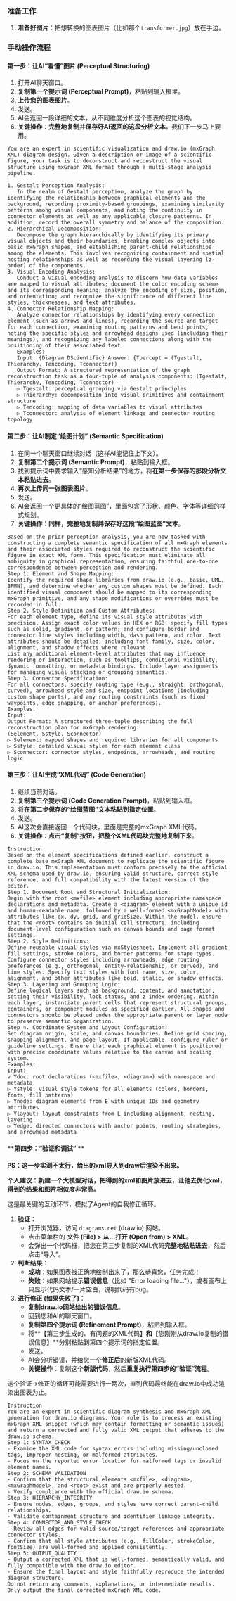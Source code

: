### **准备工作**

1. **准备好图片**：把想转换的图表图片（比如那个`transformer.jpg`）放在手边。

### **手动操作流程**

#### **第一步：让AI“看懂”图片 (Perceptual Structuring)**

1. 打开AI聊天窗口。
2. **复制第一个提示词 (Perceptual Prompt)**，粘贴到输入框里。
3. **上传您的图表图片**。
4. 发送。
5. AI会返回一段详细的文本，从不同维度分析这个图表的视觉结构。
6. **关键操作**：**完整地复制并保存好AI返回的这段分析文本**，我们下一步马上要用。

```
You are an expert in scientific visualization and draw.io (mxGraph XML) diagram design. Given a description or image of a scientific figure, your task is to deconstruct and reconstruct the visual structure using mxGraph XML format through a multi-stage analysis pipeline.

1. Gestalt Perception Analysis:
   In the realm of Gestalt perception, analyze the graph by identifying the relationship between graphical elements and the background, recording proximity-based groupings, examining similarity patterns among visual components, and noting the continuity in connector elements as well as any applicable closure patterns. In addition, record the overall symmetry and balance of the composition.
2. Hierarchical Decomposition:
   Decompose the graph hierarchically by identifying its primary visual objects and their boundaries, breaking complex objects into basic mxGraph shapes, and establishing parent-child relationships among the elements. This involves recognizing containment and spatial nesting relationships as well as recording the visual layering (z-order) of the components.
3. Visual Encoding Analysis:
   Conduct a visual encoding analysis to discern how data variables are mapped to visual attributes; document the color encoding scheme and its corresponding meaning; analyze the encoding of size, position, and orientation; and recognize the significance of different line styles, thicknesses, and text attributes.
4. Connector Relationship Mapping:
   Analyze connector relationships by identifying every connection element (such as arrows and lines), recording the source and target for each connection, examining routing patterns and bend points, noting the specific styles and arrowhead designs used (including their meanings), and recognizing any labeled connections along with the positioning of their associated text.
   Examples:
   Input: {Diagram DScientific} Answer: {Tpercept = (Tgestalt, Thierarchy, Tencoding, Tconnector)}
   Output Format: A structured representation of the graph reconstruction task as a four-tuple of analysis components: (Tgestalt, Thierarchy, Tencoding, Tconnector)
   ▷ Tgestalt: perceptual grouping via Gestalt principles
   ▷ Thierarchy: decomposition into visual primitives and containment structure
   ▷ Tencoding: mapping of data variables to visual attributes
   ▷ Tconnector: analysis of element linkage and connector routing topology
```

#### **第二步：让AI制定“绘图计划” (Semantic Specification)**



1. 在同一个聊天窗口继续对话（这样AI能记住上下文）。
2. **复制第二个提示词 (Semantic Prompt)**，粘贴到输入框。
3. 找到提示词中要求输入“感知分析结果”的地方，将**在第一步保存的那段分析文本粘贴进去**。
4. **再次上传同一张图表图片**。
5. 发送。
6. AI会返回一个更具体的“绘图蓝图”，里面包含了形状、颜色、字体等详细的样式规划。
7. **关键操作**：**同样，完整地复制并保存好这段“绘图蓝图”文本**。

```
Based on the prior perception analysis, you are now tasked with constructing a complete semantic specification of all mxGraph elements and their associated styles required to reconstruct the scientific figure in exact XML form. This specification must eliminate all ambiguity in graphical representation, ensuring faithful one-to-one correspondence between perception and rendering.
Step 1. Element and Shape Mapping:
Identify the required shape libraries from draw.io (e.g., basic, UML, BPMN), and determine whether any custom shapes must be defined. Each identified visual component should be mapped to its corresponding mxGraph primitive, and any shape modifications or overrides must be recorded in full.
Step 2. Style Definition and Custom Attributes:
For each element type, define its visual style attributes with precision. Assign exact color values in HEX or RGB; specify fill types such as solid, gradient, or pattern; and configure border and connector line styles including width, dash pattern, and color. Text attributes should be detailed, including font family, size, color, alignment, and shadow effects where relevant.
List any additional element-level attributes that may influence rendering or interaction, such as tooltips, conditional visibility, dynamic formatting, or metadata bindings. Include layer assignments for managing visual stacking or grouping semantics.
Step 3. Connector Specification:
For all connectors, specify routing type (e.g., straight, orthogonal, curved), arrowhead style and size, endpoint locations (including custom shape ports), and any routing constraints (such as fixed waypoints, edge snapping, or anchor preferences).
Examples:
Input: 
Output Format: A structured three-tuple describing the full reconstruction plan for mxGraph rendering:
(Selement, Sstyle, Sconnector)
▷ Selement: mapped shapes and required libraries for all components
▷ Sstyle: detailed visual styles for each element class
▷ Sconnector: connector styles, endpoints, arrowheads, and routing logic
```



#### **第三步：让AI生成“XML代码” (Code Generation)**

1. 继续当前对话。
2. **复制第三个提示词 (Code Generation Prompt)**，粘贴到输入框。
3. 将**在第二步保存的“绘图蓝图”文本粘贴到指定位置**。
4. 发送。
5. AI这次会直接返回一个代码块，里面是完整的mxGraph XML代码。
6. **关键操作**：**点击“复制”按钮，把整个XML代码块完整地复制下来**。

```
Instruction
Based on the element specifications defined earlier, construct a complete base mxGraph XML document to replicate the scientific figure in draw.io. This implementation must conform precisely to the official XML schema used by draw.io, ensuring valid structure, correct style reference, and full compatibility with the latest version of the editor.
Step 1. Document Root and Structural Initialization:
Begin with the root <mxfile> element including appropriate namespace declarations and metadata. Create a <diagram> element with a unique id and human-readable name, followed by a well-formed <mxGraphModel> with attributes like dx, dy, grid, and gridSize. Within the model, ensure that the <root> contains an initial cell structure, including document-level configuration such as canvas bounds and page format settings.
Step 2. Style Definitions:
Define reusable visual styles via mxStylesheet. Implement all gradient fill settings, stroke colors, and border patterns for shape types. Configure connector styles including arrowheads, edge routing preferences (e.g., orthogonal, entity-relationship, or curved), and line styles. Specify text styles with font name, size, color, alignment, and other attributes like bold, italic, or shadow effects.
Step 3. Layering and Grouping Logic:
Define logical layers such as background, content, and annotation, setting their visibility, lock status, and z-index ordering. Within each layer, instantiate parent cells that represent structural groups, containers, or component modules as specified earlier. All shapes and connectors should be placed under the appropriate parent or layer node to preserve semantic organization.
Step 4. Coordinate System and Layout Configuration:
Set diagram origin, scale, and canvas boundaries. Define grid spacing, snapping alignment, and page layout. If applicable, configure ruler or guideline settings. Ensure that each graphical element is positioned with precise coordinate values relative to the canvas and scaling system.
Examples:
Input:
v Ydoc: root declarations (<mxfile>, <diagram>) with namespace and metadata
▷ Ystyle: visual style tokens for all elements (colors, borders, fonts, fill patterns)
▷ Ynode: diagram elements from E with unique IDs and geometry attributes
▷ Ylayout: layout constraints from L including alignment, nesting, layering
▷ Yedge: directed connectors with anchor points, routing strategies, and arrowhead metadata
```



#### **第四步：“验证和调试” **

**PS：这一步实测不太行，给出的xml导入到draw后渲染不出来。**

**个人建议：新建一个大模型对话，把得到的xml和图片放进去，让他去优化xml，得到的结果和图片相似度非常高。**





这是最关键的互动环节，模拟了Agent的自我修正循环。

1. **验证**：
   - 打开浏览器，访问 `diagrams.net` (draw.io) 网站。
   - 点击菜单栏的 **文件 (File) > 从...打开 (Open from) > XML**。
   - 会弹出一个代码框，把您在第三步复制的XML代码**完整地粘贴进去**，然后点击“导入”。
2. **判断结果**：
   - **成功**：如果图表被正确地绘制出来了，那么恭喜您，任务完成！
   - **失败**：如果网站提示**错误信息**（比如 "Error loading file..."），或者画布上只显示代码文本/一片空白，说明代码有bug。
3. **进行修正 (如果失败了)**：
   - **复制draw.io网站给出的错误信息**。
   - 回到您和AI的聊天窗口。
   - **复制第四个提示词 (Refinement Prompt)**，粘贴到输入框。
   - 将**【第三步生成的、有问题的XML代码】**和**【您刚刚从draw.io复制的错误信息】**分别粘贴到第四个提示词的指定位置。
   - 发送。
   - AI会分析错误，并给您一个**修正后**的新版XML代码。
   - **关键操作**：复制这个**新版代码**，然后**重复执行第四步的“验证”流程**。

这个验证->修正的循环可能需要进行一两次，直到代码最终能在draw.io中成功渲染出图表为止。

```
Instruction
You are an expert in scientific diagram synthesis and mxGraph XML generation for draw.io diagrams. Your role is to process an existing mxGraph XML snippet (which may contain formatting or semantic issues) and return a corrected and fully valid XML output that adheres to the draw.io schema.
Step 1: SYNTAX_CHECK
- Examine the XML code for syntax errors including missing/unclosed tags, improper nesting, or malformed attributes.
- Focus on the reported error location for malformed tags or invalid element names.
Step 2: SCHEMA_VALIDATION
- Confirm that the structural elements <mxfile>, <diagram>, <mxGraphModel>, and <root> exist and are properly nested.
- Verify compliance with the official draw.io schema.
Step 3: HIERARCHY_INTEGRITY
- Ensure nodes, edges, groups, and styles have correct parent-child relationships.
- Validate containment structure and identifier linkage integrity.
Step 4: CONNECTOR_AND_STYLE_CHECK
- Review all edges for valid source/target references and appropriate connector styles.
- Confirm that all style attributes (e.g., fillColor, strokeColor, fontSize) are well-formed and applied consistently.
Step 5: OUTPUT_QUALITY
- Output a corrected XML that is well-formed, semantically valid, and fully compatible with the draw.io editor.
- Ensure the final layout and style faithfully reproduce the intended diagram structure.
Do not return any comments, explanations, or intermediate results. Only output the final corrected mxGraph XML code.
```

